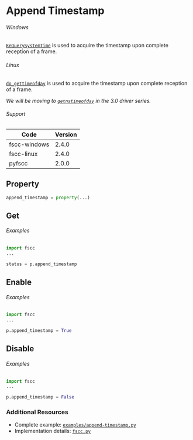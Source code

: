 # Append Timestamp

###### Windows
[`KeQuerySystemTime`](http://msdn.microsoft.com/en-us/library/windows/hardware/ff553068.aspx) is used to acquire the timestamp upon complete reception of a frame.

###### Linux
[`do_gettimeofday`](http://www.fsl.cs.sunysb.edu/kernel-api/re29.html) is used to acquire the timestamp upon complete reception of a frame.

_We will be moving to [`getnstimeofday`](http://www.gnugeneration.com/books/linux/2.6.20/kernel-api/re32.html) in the 3.0 driver series._


###### Support
| Code | Version |
| ---- | ------- |
| fscc-windows | 2.4.0 |
| fscc-linux | 2.4.0 |
| pyfscc | 2.0.0 |


## Property
```python
append_timestamp = property(...)
```


## Get
###### Examples
```python
import fscc
...

status = p.append_timestamp
```


## Enable
###### Examples
```python
import fscc
...

p.append_timestamp = True
```


## Disable
###### Examples
```python
import fscc
...

p.append_timestamp = False
```


### Additional Resources
- Complete example: [`examples/append-timestamp.py`](../examples/append-timestamp.py)
- Implementation details: [`fscc.py`](../fscc/port.py)
